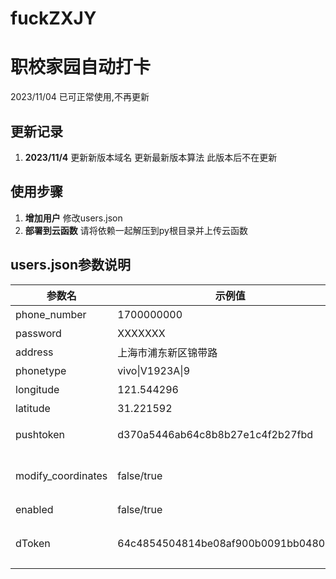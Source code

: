# fuckZXJY
# 职校家园自动打卡
2023/11/04 已可正常使用,不再更新
## 更新记录
1. **2023/11/4**
   更新新版本域名
   更新最新版本算法
   此版本后不在更新
## 使用步骤

1. **增加用户**
  修改users.json
2. **部署到云函数**
  请将依赖一起解压到py根目录并上传云函数
## users.json参数说明

| 参数名              | 示例值                     | 说明                                       |
| ------------------ | -------------------------- | ------------------------------------------ |
| phone_number       | 1700000000                | 手机号码                                   |
| password           | XXXXXXX                  | 密码                                       |
| address            | 上海市浦东新区锦带路       | 地址                                       |
| phonetype          | vivo\|V1923A\|9            | 手机型号                                   |
| longitude          | 121.544296                 | 经度                                       |
| latitude           | 31.221592                  | 纬度                                       |
| pushtoken          | d370a5446ab64c8b8b27e1c4f2b27fbd | Pushplus+推送口令                              |
| modify_coordinates | false/true                      | 是否随机修改坐标最后一位数                               |
| enabled            | false/true                      | 是否启用                                   |
| dToken             | 64c4854504814be08af900b0091bb0480d8a        | 设备标识符(随机生成字符串)                                 |
